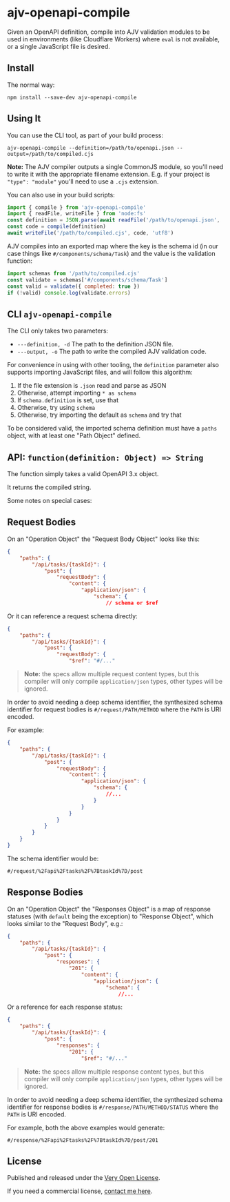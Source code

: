 # ajv-openapi-compile

Given an OpenAPI definition, compile into AJV validation modules to be used in environments (like Cloudflare Workers) where `eval` is not available, or a single JavaScript file is desired.

## Install

The normal way:

```shell
npm install --save-dev ajv-openapi-compile
```

## Using It

You can use the CLI tool, as part of your build process:

```shell
ajv-openapi-compile --definition=/path/to/openapi.json --output=/path/to/compiled.cjs
```

**Note:** The AJV compiler outputs a single CommonJS module, so you'll need to write it with the appropriate filename extension. E.g. if your project is `"type": "module"` you'll need to use a `.cjs` extension.

You can also use in your build scripts:

```js
import { compile } from 'ajv-openapi-compile'
import { readFile, writeFile } from 'node:fs'
const definition = JSON.parse(await readFile('/path/to/openapi.json', 'utf8'))
const code = compile(definition)
await writeFile('/path/to/compiled.cjs', code, 'utf8')
```

AJV compiles into an exported map where the key is the schema id (in our case things like `#/components/schema/Task`) and the value is the validation function:

```js
import schemas from '/path/to/compiled.cjs'
const validate = schemas['#/components/schema/Task']
const valid = validate({ completed: true })
if (!valid) console.log(validate.errors)
```

## CLI `ajv-openapi-compile`

The CLI only takes two parameters:

- `---definition, -d` The path to the definition JSON file.
- `---output, -o` The path to write the compiled AJV validation code.

For convenience in using with other tooling, the `definition` parameter also supports importing JavaScript files, and will follow this algorithm:

1. If the file extension is `.json` read and parse as JSON
2. Otherwise, attempt importing `* as schema`
3. If `schema.definition` is set, use that
4. Otherwise, try using `schema`
5. Otherwise, try importing the default as `schema` and try that

To be considered valid, the imported schema definition must have a `paths` object, with at least one "Path Object" defined.

## API: `function(definition: Object) => String`

The function simply takes a valid OpenAPI 3.x object.

It returns the compiled string.

Some notes on special cases:

## Request Bodies

On an "Operation Object" the "Request Body Object" looks like this:

```json
{
	"paths": {
		"/api/tasks/{taskId}": {
			"post": {
				"requestBody": {
					"content": {
						"application/json": {
							"schema": {
								// schema or $ref
```

Or it can reference a request schema directly:

```json
{
	"paths": {
		"/api/tasks/{taskId}": {
			"post": {
				"requestBody": {
					"$ref": "#/..."
```

> **Note:** the specs allow multiple request content types, but this compiler will only compile `application/json` types, other types will be ignored.

In order to avoid needing a deep schema identifier, the synthesized schema identifier for request bodies is `#/request/PATH/METHOD` where the `PATH` is URI encoded.

For example:

```json
{
	"paths": {
		"/api/tasks/{taskId}": {
			"post": {
				"requestBody": {
					"content": {
						"application/json": {
							"schema": {
								//...
							}
						}
					}
				}
			}
		}
	}
}
```

The schema identifier would be:

```
#/request/%2Fapi%2Ftasks%2F%7BtaskId%7D/post
```

## Response Bodies

On an "Operation Object" the "Responses Object" is a map of response statuses (with `default` being the exception) to "Response Object", which looks similar to the "Request Body", e.g.:

```json
{
	"paths": {
		"/api/tasks/{taskId}": {
			"post": {
				"responses": {
					"201": {
						"content": {
							"application/json": {
								"schema": {
									//...
```

Or a reference for each response status:

```json
{
	"paths": {
		"/api/tasks/{taskId}": {
			"post": {
				"responses": {
					"201": {
						"$ref": "#/..."
```

> **Note:** the specs allow multiple response content types, but this compiler will only compile `application/json` types, other types will be ignored.

In order to avoid needing a deep schema identifier, the synthesized schema identifier for response bodies is `#/response/PATH/METHOD/STATUS` where the `PATH` is URI encoded.

For example, both the above examples would generate:

```
#/response/%2Fapi%2Ftasks%2F%7BtaskId%7D/post/201
```

## License

Published and released under the [Very Open License](http://veryopenlicense.com).

If you need a commercial license, [contact me here](https://davistobias.com/license?software=ajv-openapi-compile).
